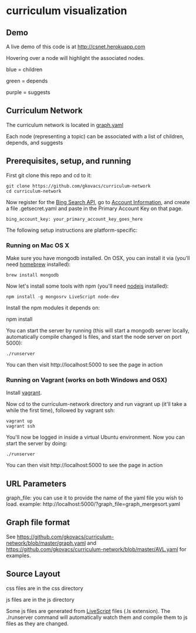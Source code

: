 # curriculum visualization

## Demo

A live demo of this code is at http://csnet.herokuapp.com

Hovering over a node will highlight the associated nodes.

blue = children

green = depends

purple = suggests

## Curriculum Network

The curriculum network is located in [graph.yaml](https://github.com/gkovacs/curriculum-network/blob/master/graph.yaml)

Each node (representing a topic) can be associated with a list of children, depends, and suggests

## Prerequisites, setup, and running

First git clone this repo and cd to it:

    git clone https://github.com/gkovacs/curriculum-network
    cd curriculum-network

Now register for the [Bing Search API](https://datamarket.azure.com/dataset/bing/search), go to [Account Information](https://datamarket.azure.com/account), and create a file .getsecret.yaml and paste in the Primary Account Key on that page.

    bing_account_key: your_primary_account_key_goes_here

The following setup instructions are platform-specific:

### Running on Mac OS X

Make sure you have mongodb installed. On OSX, you can install it via (you'll need [homebrew](http://brew.sh/) installed):

    brew install mongodb

Now let's install some tools with npm (you'll need [nodejs](https://nodejs.org/) installed):

    npm install -g mongosrv LiveScript node-dev

Install the npm modules it depends on:

   npm install

You can start the server by running (this will start a mongodb server locally, automatically compile changed ls files, and start the node server on port 5000):

    ./runserver

You can then visit http://localhost:5000 to see the page in action

### Running on Vagrant (works on both Windows and OSX)

Install [vagrant](https://www.vagrantup.com/).

Now cd to the curriculum-network directory and run vagrant up (it'll take a while the first time), followed by vagrant ssh:

    vagrant up
    vagrant ssh

You'll now be logged in inside a virtual Ubuntu environment. Now you can start the server by doing:

    ./runserver

You can then visit http://localhost:5000 to see the page in action

## URL Parameters

graph_file: you can use it to provide the name of the yaml file you wish to load. example: http://localhost:5000/?graph_file=graph_mergesort.yaml

## Graph file format

See https://github.com/gkovacs/curriculum-network/blob/master/graph.yaml and https://github.com/gkovacs/curriculum-network/blob/master/AVL.yaml for examples.

## Source Layout

css files are in the css directory

js files are in the js directory

Some js files are generated from [LiveScript](http://livescript.net) files (.ls extension). The ./runserver command will automatically watch them and compile them to js files as they are changed.
